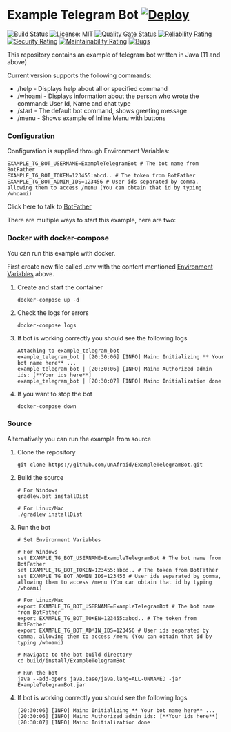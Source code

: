 # Example Telegram Bot [![Deploy](https://www.herokucdn.com/deploy/button.svg)](https://heroku.com/deploy?template=https://github.com/jksttymm/ExampleTelegramBot)
[![Build Status](https://img.shields.io/endpoint.svg?url=https%3A%2F%2Factions-badge.atrox.dev%2FUnAfraid%2FExampleTelegramBot%2Fbadge&style=flat)](https://actions-badge.atrox.dev/UnAfraid/ExampleTelegramBot/goto) ![License: MIT](https://img.shields.io/badge/License-MIT-blue.svg) [![Quality Gate Status](https://sonarcloud.io/api/project_badges/measure?project=UnAfraid_ExampleTelegramBot&metric=alert_status)](https://sonarcloud.io/dashboard?id=UnAfraid_ExampleTelegramBot) [![Reliability Rating](https://sonarcloud.io/api/project_badges/measure?project=UnAfraid_ExampleTelegramBot&metric=reliability_rating)](https://sonarcloud.io/dashboard?id=UnAfraid_ExampleTelegramBot) [![Security Rating](https://sonarcloud.io/api/project_badges/measure?project=UnAfraid_ExampleTelegramBot&metric=security_rating)](https://sonarcloud.io/dashboard?id=UnAfraid_ExampleTelegramBot) [![Maintainability Rating](https://sonarcloud.io/api/project_badges/measure?project=UnAfraid_ExampleTelegramBot&metric=sqale_rating)](https://sonarcloud.io/dashboard?id=UnAfraid_ExampleTelegramBot) [![Bugs](https://sonarcloud.io/api/project_badges/measure?project=UnAfraid_ExampleTelegramBot&metric=bugs)](https://sonarcloud.io/dashboard?id=UnAfraid_ExampleTelegramBot)

This repository contains an example of telegram bot written in Java (11 and above)

Current version supports the following commands:
* /help - Displays help about all or specified command
* /whoami - Displays information about the person who wrote the command: User Id, Name and chat type
* /start - The default bot command, shows greeting message
* /menu - Shows example of Inline Menu with buttons

### Configuration
Configuration is supplied through Environment Variables:
```env
EXAMPLE_TG_BOT_USERNAME=ExampleTelegramBot # The bot name from BotFather
EXAMPLE_TG_BOT_TOKEN=123455:abcd.. # The token from BotFather
EXAMPLE_TG_BOT_ADMIN_IDS=123456 # User ids separated by comma, allowing them to access /menu (You can obtain that id by typing /whoami)
```
Click here to talk to [BotFather](https://t.me/BotFather)

There are multiple ways to start this example, here are two:

### Docker with docker-compose
You can run this example with docker.

First create new file called .env with the content mentioned [Environment Variables](#configuration) above.
1. Create and start the container
    ```shell script
    docker-compose up -d
    ```
2. Check the logs for errors
    ```shell script
    docker-compose logs
    ```
3. If bot is working correctly you should see the following logs
    ```shell script
    Attaching to example_telegram_bot
    example_telegram_bot | [20:30:06] [INFO] Main: Initializing ** Your bot name here** ...
    example_telegram_bot | [20:30:06] [INFO] Main: Authorized admin ids: [**Your ids here**]
    example_telegram_bot | [20:30:07] [INFO] Main: Initialization done
    ```
 4. If you want to stop the bot
    ```shell script
    docker-compose down
    ```

### Source
Alternatively you can run the example from source
1. Clone the repository
     ```shell script
    git clone https://github.com/UnAfraid/ExampleTelegramBot.git
    ```
2. Build the source
    ```shell script
   # For Windows
    gradlew.bat installDist

   # For Linux/Mac
   ./gradlew installDist
    ```
3. Run the bot
    ```shell script
    # Set Environment Variables
   
    # For Windows
    set EXAMPLE_TG_BOT_USERNAME=ExampleTelegramBot # The bot name from BotFather
    set EXAMPLE_TG_BOT_TOKEN=123455:abcd.. # The token from BotFather
    set EXAMPLE_TG_BOT_ADMIN_IDS=123456 # User ids separated by comma, allowing them to access /menu (You can obtain that id by typing /whoami)

    # For Linux/Mac
    export EXAMPLE_TG_BOT_USERNAME=ExampleTelegramBot # The bot name from BotFather
    export EXAMPLE_TG_BOT_TOKEN=123455:abcd.. # The token from BotFather
    export EXAMPLE_TG_BOT_ADMIN_IDS=123456 # User ids separated by comma, allowing them to access /menu (You can obtain that id by typing /whoami)
    
    # Navigate to the bot build directory
    cd build/install/ExampleTelegramBot

    # Run the bot
    java --add-opens java.base/java.lang=ALL-UNNAMED -jar ExampleTelegramBot.jar
    ```
 4. If bot is working correctly you should see the following logs
    ```shell script
    [20:30:06] [INFO] Main: Initializing ** Your bot name here** ...
    [20:30:06] [INFO] Main: Authorized admin ids: [**Your ids here**]
    [20:30:07] [INFO] Main: Initialization done
    ```
     
